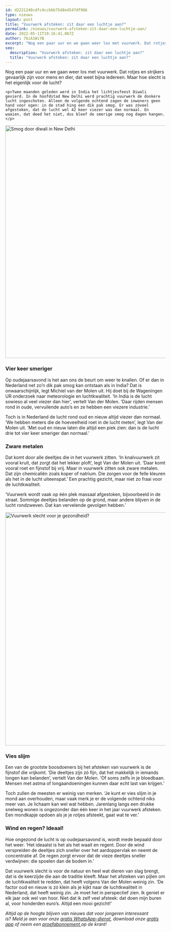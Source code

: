 ```yaml
---
id: d2221248cdfc4ccbbb7548e4547df966
type: nieuws
layout: post
title: "Vuurwerk afsteken: zit daar een luchtje aan?"
permalink: /nieuws/vuurwerk-afsteken-zit-daar-een-luchtje-aan/
date: 2022-05-11T19:16:41.067Z
author: 7biA1WiYB
excerpt: "Nog een paar uur en we gaan weer los met vuurwerk. Dat rotjes en strijkers gevaarlijk zijn voor mens en dier, dat weet bijna iedereen. Maar hoe slecht is het eigenlijk voor de lucht?  "
seo:
  description: "Vuurwerk afsteken: zit daar een luchtje aan?"
  title: "Vuurwerk afsteken: zit daar een luchtje aan?"
---
```

Nog een paar uur en we gaan weer los met vuurwerk. Dat rotjes en strijkers gevaarlijk zijn voor mens en dier, dat weet bijna iedereen. Maar hoe slecht is het eigenlijk voor de lucht?  

    <p>Twee maanden geleden werd in India het lichtjesfeest Diwali gevierd. In de hoofdstad New Delhi werd prachtig vuurwerk de donkere lucht ingeschoten. Alleen de volgende ochtend zagen de inwoners geen hand voor ogen: in de stad hing een dik pak smog. Er was zóveel afgestoken, dat de lucht wel 42 keer viezer was dan normaal. En waaien, dat deed het niet, dus bleef de smerige smog nog dagen hangen.</p>
<p><div class="media media-element-container media-default"><div id="file-405263" class="file file-image file-image-jpeg">

        
  
  <div class="content">
    <img alt="Smog door diwali in New Delhi" title="Beeld: EPA" height="730" width="1416" class="media-element file-default" src="https://7dagen.netlify.app/sites/default/files/diwali.jpg">  </div>

  
</div>
</div>
<h3><strong>Vier keer smeriger</strong></h3>
<p>Op oudejaarsavond is het aan ons de beurt om weer te knallen. Of er dan in Nederland net zo’n dik pak smog kan ontstaan als in India? Dat is onwaarschijnlijk, legt Michiel van der Molen uit. Hij doet bij de Wageningen UR onderzoek naar meteorologie en luchtkwaliteit. ‘In India is de lucht sowieso al veel viezer dan hier’, vertelt Van der Molen. ‘Daar rijden mensen rond in oude, vervuilende auto’s en ze hebben een viezere industrie.’</p>
<p>Toch is in Nederland de lucht rond oud en nieuw altijd viezer dan normaal. ‘We hebben meters die de hoeveelheid roet in de lucht meten’, legt Van der Molen uit. ‘Met oud en nieuw laten die altijd een piek zien: dan is de lucht drie tot vier keer smeriger dan normaal.’</p>
<h3><strong>Zware metalen</strong></h3>
<p>Dat komt door alle deeltjes die in het vuurwerk zitten. ‘In knalvuurwerk zit vooral kruit, dat zorgt dat het lekker ploft’, legt Van der Molen uit. ‘Daar komt vooral roet en fijnstof bij vrij. Maar in vuurwerk zitten ook zware metalen. Dat zijn chemicaliën zoals koper of natrium. Die zorgen voor de felle kleuren als het in de lucht uiteenspat.’ Een prachtig gezicht, maar niet zo fraai voor de luchtkwaliteit. </p>
<p>‘Vuurwerk wordt vaak op één plek massaal afgestoken, bijvoorbeeld in de straat. Sommige deeltjes belanden op de grond, maar andere blijven in de lucht rondzweven. Dat kan vervelende gevolgen hebben.’</p>
<p><div class="media media-element-container media-default"><div id="file-405264" class="file file-image file-image-jpeg">

        
  
  <div class="content">
    <img alt="Vuurwerk slecht voor je gezondheid?" title="Beeld: ANP" height="732" width="1348" class="media-element file-default" src="https://7dagen.netlify.app/sites/default/files/vuurwerk1.jpg">  </div>

  
</div>
</div>
<h3><strong>Vies slijm</strong></h3>
<p>Een van de grootste boosdoeners bij het afsteken van vuurwerk is de fijnstof die vrijkomt. ‘Die deeltjes zijn zó fijn, dat het makkelijk in iemands longen kan belanden’, vertelt Van der Molen. ‘Of soms zelfs in je bloedbaan. Mensen met astma of longaandoeningen kunnen daar echt last van krijgen.’ </p>
<p>Toch zullen de meesten er weinig van merken. ‘Je kunt er vies slijm in je mond aan overhouden, maar vaak merk je er de volgende ochtend niks meer van. Je lichaam kan wel wat hebben. Jarenlang langs een drukke snelweg wonen is ongezonder dan één keer in het jaar vuurwerk afsteken. Een mondkapje opdoen als je je rotjes afsteekt, gaat wat te ver.’</p>
<h3><strong>Wind en regen? Ideaal!</strong></h3>
<p>Hoe ongezond de lucht is op oudejaarsavond is, wordt mede bepaald door het weer. ‘Het ideaalst is het als het waait en regent. Door de wind verspreiden de deeltjes zich sneller over het aardoppervlak en neemt de concentratie af. De regen zorgt ervoor dat de vieze deeltjes sneller verdwijnen: die spoelen dan de bodem in.’ </p>
<p>Dat vuurwerk slecht is voor de natuur en heel wat dieren van slag brengt, dat is de keerzijde die aan de traditie kleeft. Maar het afsteken van pijlen om de luchtkwaliteit te redden, dat heeft volgens Van der Molen weinig zin. ‘De factor oud en nieuw is zó klein als je kijkt naar de luchtkwaliteit in Nederland, dat heeft weinig zin. Je moet het in perspectief zien. Ik geniet er elk jaar ook wel van hoor. Niet dat ik zelf veel afsteek: dat doen mijn buren al, voor honderden euro’s. Altijd een mooi gezicht!’</p>
<p><em>Altijd op de hoogte blijven van nieuws dat voor jongeren interessant is? Meld je aan voor onze </em><a href="https://7dagen.netlify.app/whatsapp"><em>gratis WhatsApp-dienst</em></a><em>, download onze </em><a href="https://7dagen.netlify.app/app"><em>gratis app</em></a><em> of neem een </em><a href="https://abonneren.sevendays.nl/abonneren/abonnementen/ae/artikel"><em>proefabonnement </em></a><em>op de krant!</em></p>  
